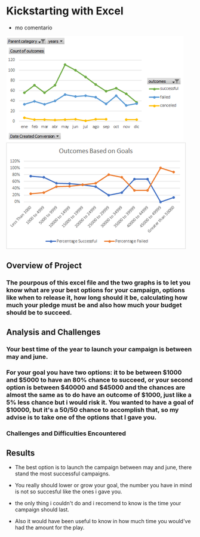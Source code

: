 # Kickstarting with Excel

- mo comentario

![Mi imagen](resources/Theater_Outcomes_vs_Launch.png)
![mi imagen](resources/Outcomes_vs_Goals.png)

## Overview of Project

### The pourpous of this excel file and the two graphs is to let you know what are your best options for your campaign, options like when to release it, how long should it be, calculating how much your pledge must be and also how much your budget should be to succeed.

## Analysis and Challenges

### Your best time of the year to launch your campaign is between may and june.

### For your goal you have two options: it to be between $1000 and $5000 to have an 80% chance to succeed, or your second option is between $40000 and $45000 and the chances are almost the same as to do have an outcome of $1000, just like a 5% less chance but i would risk it. You wanted to have a goal of $10000, but it's a 50/50 chance to accomplish that, so my advise is to take one of the options that I gave you.

### Challenges and Difficulties Encountered

## Results

- The best option is to launch the campaign between may and june, there stand the most successful campaigns.

- You really should lower or grow your goal, the number you have in mind is not so succesful like the ones i gave you.

- the only thing i couldn't do and i recomend to know is the time your campaign should last.

- Also it would have been useful to know in how much time you would've had the amount for the play.
